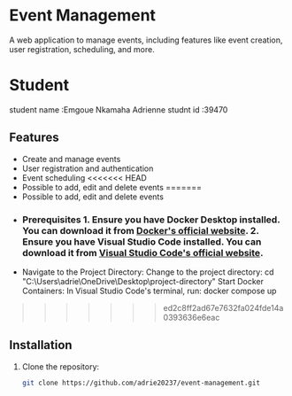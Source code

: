 # Event Management

A web application to manage events, including features like event creation, user registration, scheduling, and more.
# Student 
student name :Emgoue Nkamaha Adrienne 
studnt id :39470

## Features
- Create and manage events
- User registration and authentication
- Event scheduling
<<<<<<< HEAD
- Possible to add, edit and delete events 
=======
- Possible to add, edit and delete events
- ### Prerequisites 1. Ensure you have **Docker Desktop** installed. You can download it from [Docker's official website](https://www.docker.com/products/docker-desktop). 2. Ensure you have **Visual Studio Code** installed. You can download it from [Visual Studio Code's official website](https://code.visualstudio.com/).
- Navigate to the Project Directory: Change to the project directory:
cd "C:\Users\adrie\OneDrive\Desktop\project-directory"
Start Docker Containers: In Visual Studio Code's terminal, run: docker compose up


>>>>>>> ed2c8ff2ad67e7632fa024fde14a0393636e6eac

## Installation
1. Clone the repository:
   ```sh
   git clone https://github.com/adrie20237/event-management.git
